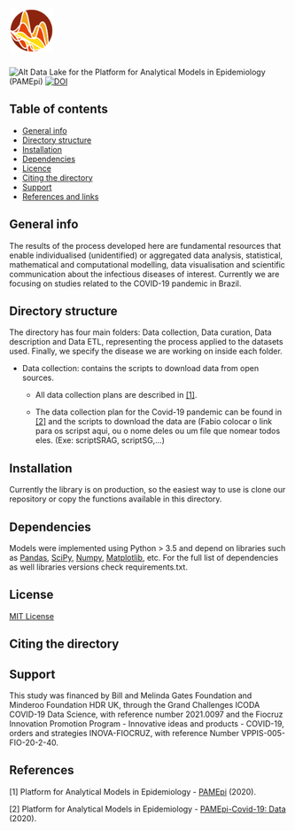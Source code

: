 
# <img src="Images/logo.png" width="80"/>   

![Alt](/logo.png " ") Data Lake for the Platform for Analytical Models in Epidemiology (PAMEpi)
[![DOI](https://zenodo.org/badge/396775199.svg)](https://zenodo.org/badge/latestdoi/396775199)

## Table of contents
* [General info](#general-info)
* [Directory structure](#directory-structure)
* [Installation](#installation)
* [Dependencies](#dependencies)
* [Licence](#licence)
* [Citing the directory](#citing-directory)
* [Support](#support)
* [References and links](#references)

## General info

The results of the process developed here are fundamental resources that enable individualised (unidentified) or aggregated data analysis, statistical, mathematical and computational modelling, data visualisation and scientific communication about the infectious diseases of interest. Currently we are focusing on studies related to the COVID-19 pandemic in Brazil.

## Directory structure

The directory has four main folders: Data collection, Data curation, Data description and Data ETL, representing the process applied to the datasets used. Finally, we specify the disease we are working on inside each folder. 

* Data collection: contains the scripts to download data from open sources. 

	* All data collection plans are described in [[1]](#1). 

	* The data collection plan for the Covid-19 pandemic can be found in [[2]](#2) and the scripts to download the data are (Fabio colocar o link para os scripst aqui, ou 	   o nome deles ou um file que nomear todos eles. (Exe: scriptSRAG, scriptSG,...)

## Installation

Currently the library is on production, so the easiest way to use is clone our repository or copy the functions available in this directory. 

## Dependencies

Models were implemented using Python > 3.5 and depend on libraries such as [Pandas](https://github.com/pandas-dev/pandas), [SciPy](https://github.com/scipy/scipy), [Numpy](https://github.com/numpy/numpy), [Matplotlib](https://github.com/matplotlib/matplotlib), etc. For the full list of dependencies as well libraries versions check requirements.txt.
 
## License

[MIT License](LICENSE.txt)

## Citing the directory

## Support

This study was financed by Bill and Melinda Gates Foundation and Minderoo Foundation HDR UK, through the Grand Challenges ICODA COVID-19 Data Science, with reference number 2021.0097 and the Fiocruz Innovation Promotion Program - Innovative ideas and products - COVID-19, orders and strategies INOVA-FIOCRUZ, with reference Number VPPIS-005-FIO-20-2-40.

## References 

<a id="1">[1]</a>  Platform for Analytical Models in Epidemiology - [PAMEpi](https://pamepi.rondonia.fiocruz.br/en/index_en.html) (2020).

<a id="2">[2]</a> Platform for Analytical Models in Epidemiology - [PAMEpi-Covid-19: Data](https://pamepi.rondonia.fiocruz.br/en/data_en.html) (2020).